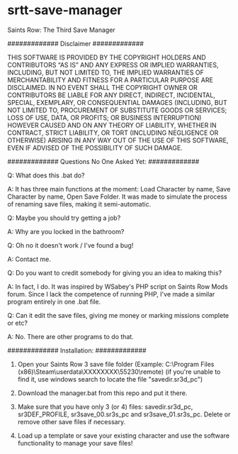 # srtt-save-manager
Saints Row: The Third Save Manager


#############
Disclaimer
#############


THIS SOFTWARE IS PROVIDED BY THE COPYRIGHT HOLDERS AND CONTRIBUTORS “AS IS” AND ANY EXPRESS OR IMPLIED WARRANTIES, INCLUDING, BUT NOT LIMITED TO, THE IMPLIED WARRANTIES OF MERCHANTABILITY AND FITNESS FOR A PARTICULAR PURPOSE ARE DISCLAIMED. IN NO EVENT SHALL THE COPYRIGHT OWNER OR CONTRIBUTORS BE LIABLE FOR ANY DIRECT, INDIRECT, INCIDENTAL, SPECIAL, EXEMPLARY, OR CONSEQUENTIAL DAMAGES (INCLUDING, BUT NOT LIMITED TO, PROCUREMENT OF SUBSTITUTE GOODS OR SERVICES; LOSS OF USE, DATA, OR PROFITS; OR BUSINESS INTERRUPTION) HOWEVER CAUSED AND ON ANY THEORY OF LIABILITY, WHETHER IN CONTRACT, STRICT LIABILITY, OR TORT (INCLUDING NEGLIGENCE OR OTHERWISE) ARISING IN ANY WAY OUT OF THE USE OF THIS SOFTWARE, EVEN IF ADVISED OF THE POSSIBILITY OF SUCH DAMAGE.


#############
Questions No One Asked Yet:
#############


Q: What does this .bat do?

A: It has three main functions at the moment: Load Character by name, Save Character by name, Open Save Folder. It was made to simulate the process of renaming save files, making it semi-automatic.

Q: Maybe you should try getting a job?

A: Why are you locked in the bathroom?

Q: Oh no it doesn't work / I've found a bug!

A: Contact me.

Q: Do you want to credit somebody for giving you an idea to making this?

A: In fact, I do. It was inspired by WSabey's PHP script on Saints Row Mods forum. Since I lack the competence of running PHP, I've made a similar program entirely in one .bat file.

Q: Can it edit the save files, giving me money or marking missions complete or etc?

A: No. There are other programs to do that.


#############
Installation:
#############



1. Open your Saints Row 3 save file folder (Example: C:\Program Files (x86)\Steam\userdata\XXXXXXXX\55230\remote) (if you're unable to find it, use windows search to locate the file "savedir.sr3d_pc")

2. Download the manager.bat from this repo and put it there.

3. Make sure that you have only 3 (or 4) files: savedir.sr3d_pc, sr3DEF_PROFILE, sr3save_00.sr3s_pc and sr3save_01.sr3s_pc. Delete or remove other save files if necessary.

4. Load up a template or save your existing character and use the software functionality to manage your save files!
